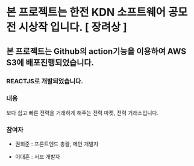 # 본 프로젝트는 한전 KDN 소프트웨어 공모전 시상작 입니다. [ 장려상 ]

## 본 프로젝트는 Github의 action기능을 이용하여 AWS S3에 배포진행되었습니다.

### REACTJS로 개발되었습니다.



### 내용

보다 쉽고 빠른 전력을 거래하게 해주는 전력 마켓, 전력 거래소입니다.

### 참여자

- 권희준 : 프론트엔드 총괄, 메인 개발자

- 이대훈 : 서브 개발자
